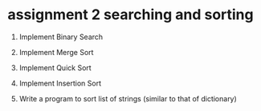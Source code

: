 # assignment 2 searching and sorting
1) Implement Binary Search

2) Implement Merge Sort

3) Implement Quick Sort

4) Implement Insertion Sort

5) Write a program to sort list of strings (similar to that of dictionary)
